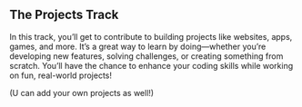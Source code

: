 ## The Projects Track

In this track, you’ll get to contribute to building projects like websites, apps, games, and more. It’s a great way to learn by doing—whether you’re developing new features, solving challenges, or creating something from scratch. You’ll have the chance to enhance your coding skills while working on fun, real-world projects!

(U can add your own projects as well!)